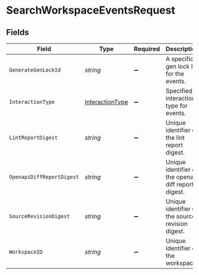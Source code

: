 # SearchWorkspaceEventsRequest


## Fields

| Field                                                     | Type                                                      | Required                                                  | Description                                               |
| --------------------------------------------------------- | --------------------------------------------------------- | --------------------------------------------------------- | --------------------------------------------------------- |
| `GenerateGenLockId`                                       | *string*                                                  | :heavy_minus_sign:                                        | A specific gen lock ID for the events.                    |
| `InteractionType`                                         | [InteractionType](../../Models/Shared/InteractionType.md) | :heavy_minus_sign:                                        | Specified interaction type for events.                    |
| `LintReportDigest`                                        | *string*                                                  | :heavy_minus_sign:                                        | Unique identifier of the lint report digest.              |
| `OpenapiDiffReportDigest`                                 | *string*                                                  | :heavy_minus_sign:                                        | Unique identifier of the openapi diff report digest.      |
| `SourceRevisionDigest`                                    | *string*                                                  | :heavy_minus_sign:                                        | Unique identifier of the source revision digest.          |
| `WorkspaceID`                                             | *string*                                                  | :heavy_minus_sign:                                        | Unique identifier of the workspace.                       |
